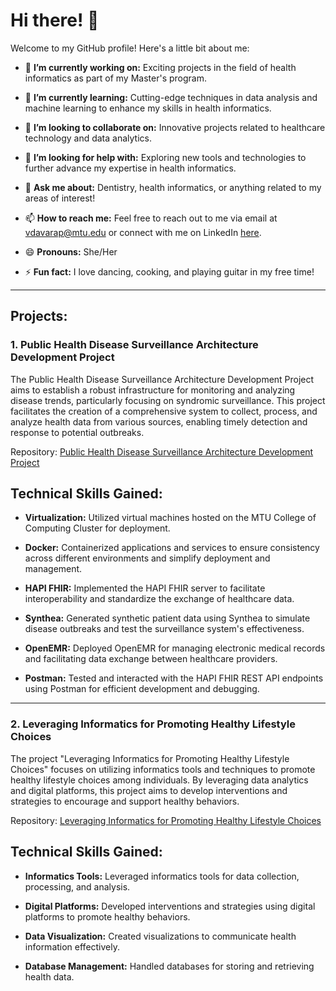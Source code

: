 # Hi there! 👋

Welcome to my GitHub profile! Here's a little bit about me:

- 🔭 **I’m currently working on:** Exciting projects in the field of health informatics as part of my Master's program.

- 🌱 **I’m currently learning:** Cutting-edge techniques in data analysis and machine learning to enhance my skills in health informatics.

- 👯 **I’m looking to collaborate on:** Innovative projects related to healthcare technology and data analytics.

- 🤔 **I’m looking for help with:** Exploring new tools and technologies to further advance my expertise in health informatics.

- 💬 **Ask me about:** Dentistry, health informatics, or anything related to my areas of interest!

- 📫 **How to reach me:** Feel free to reach out to me via email at vdavarap@mtu.edu or connect with me on LinkedIn [here](https://www.linkedin.com/in/varshitha-reddy).

- 😄 **Pronouns:** She/Her

- ⚡ **Fun fact:** I love dancing, cooking, and playing guitar in my free time!

---

## Projects:

### 1. Public Health Disease Surveillance Architecture Development Project

The Public Health Disease Surveillance Architecture Development Project aims to establish a robust infrastructure for monitoring and analyzing disease trends, particularly focusing on syndromic surveillance. This project facilitates the creation of a comprehensive system to collect, process, and analyze health data from various sources, enabling timely detection and response to potential outbreaks.

Repository: [Public Health Disease Surveillance Architecture Development Project](https://github.com/Varshithadavarapalli/Public-Health-Disease-Surveillance-Architecture-Development-Project) 

## Technical Skills Gained:

- **Virtualization:** Utilized virtual machines hosted on the MTU College of Computing Cluster for deployment.
  
- **Docker:** Containerized applications and services to ensure consistency across different environments and simplify deployment and management.
  
- **HAPI FHIR:** Implemented the HAPI FHIR server to facilitate interoperability and standardize the exchange of healthcare data.
  
- **Synthea:** Generated synthetic patient data using Synthea to simulate disease outbreaks and test the surveillance system's effectiveness.
  
- **OpenEMR:** Deployed OpenEMR for managing electronic medical records and facilitating data exchange between healthcare providers.
  
- **Postman:** Tested and interacted with the HAPI FHIR REST API endpoints using Postman for efficient development and debugging.

---

### 2. Leveraging Informatics for Promoting Healthy Lifestyle Choices

The project "Leveraging Informatics for Promoting Healthy Lifestyle Choices" focuses on utilizing informatics tools and techniques to promote healthy lifestyle choices among individuals. By leveraging data analytics and digital platforms, this project aims to develop interventions and strategies to encourage and support healthy behaviors.

Repository: [Leveraging Informatics for Promoting Healthy Lifestyle Choices](https://github.com/Varshithadavarapalli/Leveraging-Informatics-for-Promoting-Healthy-Lifestyle-Choices)

## Technical Skills Gained:

- **Informatics Tools:** Leveraged informatics tools for data collection, processing, and analysis.
  
- **Digital Platforms:** Developed interventions and strategies using digital platforms to promote healthy behaviors.

- **Data Visualization:** Created visualizations to communicate health information effectively.
  
- **Database Management:** Handled databases for storing and retrieving health data.
